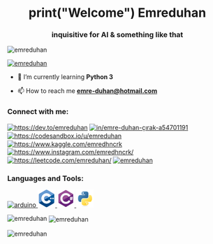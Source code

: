 <h1 align="center">print("Welcome") Emreduhan</h1>
<h3 align="center">inquisitive for AI & something like that</h3>

<p align="left"> <img src="https://komarev.com/ghpvc/?username=emreduhan&label=Profile%20views&color=0e75b6&style=flat" alt="emreduhan" /> </p>

<p align="left"> <a href="https://github.com/ryo-ma/github-profile-trophy"><img src="https://github-profile-trophy.vercel.app/?username=emreduhan" alt="emreduhan" /></a> </p>

- 🌱 I’m currently learning **Python 3**

- 📫 How to reach me **emre-duhan@hotmail.com**

<h3 align="left">Connect with me:</h3>
<p align="left">
<a href="https://dev.to/https://dev.to/emreduhan" target="blank"><img align="center" src="https://raw.githubusercontent.com/rahuldkjain/github-profile-readme-generator/master/src/images/icons/Social/devto.svg" alt="https://dev.to/emreduhan" height="30" width="40" /></a>
<a href="https://linkedin.com/in/in/emre-duhan-çırak-a54701191" target="blank"><img align="center" src="https://raw.githubusercontent.com/rahuldkjain/github-profile-readme-generator/master/src/images/icons/Social/linked-in-alt.svg" alt="in/emre-duhan-çırak-a54701191" height="30" width="40" /></a>
<a href="https://codesandbox.com/https://codesandbox.io/u/emreduhan" target="blank"><img align="center" src="https://raw.githubusercontent.com/rahuldkjain/github-profile-readme-generator/master/src/images/icons/Social/codesandbox.svg" alt="https://codesandbox.io/u/emreduhan" height="30" width="40" /></a>
<a href="https://kaggle.com/https://www.kaggle.com/emredhncrk" target="blank"><img align="center" src="https://raw.githubusercontent.com/rahuldkjain/github-profile-readme-generator/master/src/images/icons/Social/kaggle.svg" alt="https://www.kaggle.com/emredhncrk" height="30" width="40" /></a>
<a href="https://instagram.com/https://www.instagram.com/emredhncrk/" target="blank"><img align="center" src="https://raw.githubusercontent.com/rahuldkjain/github-profile-readme-generator/master/src/images/icons/Social/instagram.svg" alt="https://www.instagram.com/emredhncrk/" height="30" width="40" /></a>
<a href="https://www.leetcode.com/https://leetcode.com/emreduhan/" target="blank"><img align="center" src="https://raw.githubusercontent.com/rahuldkjain/github-profile-readme-generator/master/src/images/icons/Social/leet-code.svg" alt="https://leetcode.com/emreduhan/" height="30" width="40" /></a>
<a href="https://discord.gg/emreduhan" target="blank"><img align="center" src="https://raw.githubusercontent.com/rahuldkjain/github-profile-readme-generator/master/src/images/icons/Social/discord.svg" alt="emreduhan" height="30" width="40" /></a>
</p>

<h3 align="left">Languages and Tools:</h3>
<p align="left"> <a href="https://www.arduino.cc/" target="_blank" rel="noreferrer"> <img src="https://cdn.worldvectorlogo.com/logos/arduino-1.svg" alt="arduino" width="40" height="40"/> </a> <a href="https://www.w3schools.com/cpp/" target="_blank" rel="noreferrer"> <img src="https://raw.githubusercontent.com/devicons/devicon/master/icons/cplusplus/cplusplus-original.svg" alt="cplusplus" width="40" height="40"/> </a> <a href="https://www.w3schools.com/cs/" target="_blank" rel="noreferrer"> <img src="https://raw.githubusercontent.com/devicons/devicon/master/icons/csharp/csharp-original.svg" alt="csharp" width="40" height="40"/> </a> <a href="https://www.python.org" target="_blank" rel="noreferrer"> <img src="https://raw.githubusercontent.com/devicons/devicon/master/icons/python/python-original.svg" alt="python" width="40" height="40"/> </a> </p>

<p><img align="left" src="https://github-readme-stats.vercel.app/api/top-langs?username=emreduhan&show_icons=true&locale=en&layout=compact" alt="emreduhan" /></p>

<p>&nbsp;<img align="center" src="https://github-readme-stats.vercel.app/api?username=emreduhan&show_icons=true&locale=en" alt="emreduhan" /></p>

<p><img align="center" src="https://github-readme-streak-stats.herokuapp.com/?user=emreduhan&" alt="emreduhan" /></p>
